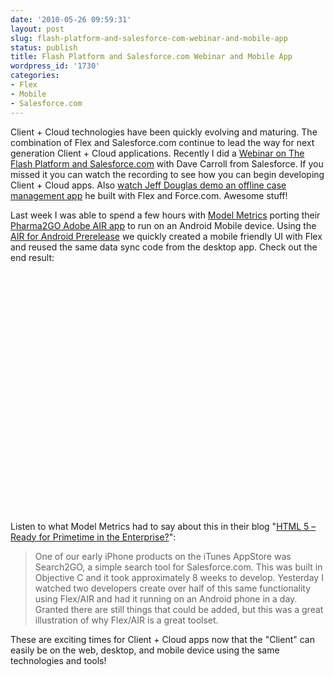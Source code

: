 ```yaml
---
date: '2010-05-26 09:59:31'
layout: post
slug: flash-platform-and-salesforce-com-webinar-and-mobile-app
status: publish
title: Flash Platform and Salesforce.com Webinar and Mobile App
wordpress_id: '1730'
categories:
- Flex
- Mobile
- Salesforce.com
---
```


Client + Cloud technologies have been quickly evolving and maturing.  The combination of Flex and Salesforce.com continue to lead the way for next generation Client + Cloud applications.  Recently I did a [Webinar on The Flash Platform and Salesforce.com](http://seminars.adobe.acrobat.com/p26603860/) with Dave Carroll from Salesforce.  If you missed it you can watch the recording to see how you can begin developing Client + Cloud apps.  Also [watch Jeff Douglas demo an offline case management app](http://blog.jeffdouglas.com/2010/02/01/adobe-air-applications-with-salesforce/) he built with Flex and Force.com.  Awesome stuff!

Last week I was able to spend a few hours with [Model Metrics](http://www.modelmetrics.com) porting their [Pharma2GO Adobe AIR app](http://www.modelmetrics.com/solutions/2go-mobile-cloud-platform/) to run on an Android Mobile device.  Using the [AIR for Android Prerelease](http://labs.adobe.com/technologies/air2/android/) we quickly created a mobile friendly UI with Flex and reused the same data sync code from the desktop app.  Check out the end result:

<object width="640" height="385"><param name="movie" value="http://www.youtube.com/v/Lle24eGjNBs&hl=en_US&fs=1&rel=0"></param><param name="allowFullScreen" value="true"></param><param name="allowscriptaccess" value="always"></param><embed src="http://www.youtube.com/v/Lle24eGjNBs&hl=en_US&fs=1&rel=0" type="application/x-shockwave-flash" allowscriptaccess="always" allowfullscreen="true" width="640" height="385"></embed></object>

Listen to what Model Metrics had to say about this in their blog "[HTML 5 – Ready for Primetime in the Enterprise?](http://www.modelmetrics.com/general/html-5-%E2%80%93-ready-for-primetime-in-the-enterprise/)":


> One of our early iPhone products on the iTunes AppStore was Search2GO, a simple search tool for Salesforce.com.  This was built in Objective C and it took approximately 8 weeks to develop.  Yesterday I watched two developers create over half of this same functionality using Flex/AIR and had it running on an Android phone in a day.  Granted there are still things that could be added, but this was a great illustration of why Flex/AIR is a great toolset.



These are exciting times for Client + Cloud apps now that the "Client" can easily be on the web, desktop, and mobile device using the same technologies and tools!
